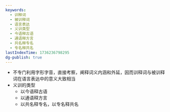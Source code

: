 ```yaml
---
keywords:
  - 训释词
  - 被训释词
  - 语言表达
  - 义训类型
  - 今语释古语
  - 通语释方言
  - 共名释专名
  - 专名释共名
lastIndexTime: 1736236798295
dg-publish: true
---
```

- 不专门利用字形字音，直接考察，阐释词义内涵和外延，因而训释词与被训释词在语言表达中的意义大致相当
- 义训的类型
	- 以今语释古语
	- 以通语释方言
	- 以共名释专名，以专名释共名
